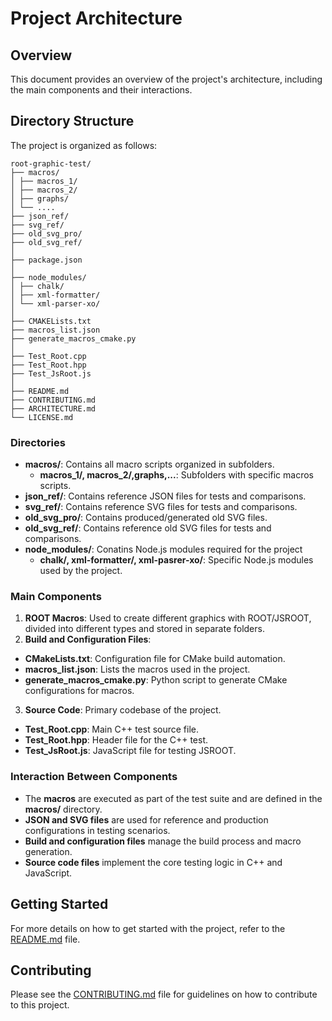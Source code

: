 # Project Architecture

## Overview

This document provides an overview of the project's architecture, including the main components and their interactions.

## Directory Structure

The project is organized as follows:

```plaintext
root-graphic-test/
├── macros/
│ ├── macros_1/
│ ├── macros_2/
│ ├── graphs/
│ └── ....
├── json_ref/
├── svg_ref/
├── old_svg_pro/
├── old_svg_ref/
│
├── package.json
│
├── node_modules/
│ ├── chalk/
│ ├── xml-formatter/
│ └── xml-parser-xo/
│
├── CMAKELists.txt
├── macros_list.json
├── generate_macros_cmake.py
│
├── Test_Root.cpp
├── Test_Root.hpp
├── Test_JsRoot.js
│
├── README.md
├── CONTRIBUTING.md
├── ARCHITECTURE.md
└── LICENSE.md
```
### Directories

- **macros/**: Contains all macro scripts organized in subfolders.
  - **macros_1/, macros_2/,graphs,...**: Subfolders with specific macros scripts.
- **json_ref/**: Contains reference JSON files for tests and comparisons.
- **svg_ref/**: Contains reference SVG files for tests and comparisons.
- **old_svg_pro/**: Contains produced/generated old SVG files.
- **old_svg_ref/**: Contains reference old SVG files for tests and comparisons.
- **node_modules/**: Conatins Node.js modules required for the project
  - **chalk/, xml-formatter/, xml-pasrer-xo/**: Specific Node.js modules used by the project.

### Main Components

1. **ROOT Macros**: Used to create different graphics with ROOT/JSROOT, divided into different types and stored in separate folders.
2. **Build and Configuration Files**:
  - **CMakeLists.txt**: Configuration file for CMake build automation.
  - **macros_list.json**: Lists the macros used in the project.
  - **generate_macros_cmake.py**: Python script to generate CMake configurations for macros.
3. **Source Code**:  Primary codebase of the project.
  - **Test_Root.cpp**: Main C++ test source file.
  - **Test_Root.hpp**: Header file for the C++ test.
  - **Test_JsRoot.js**: JavaScript file for testing JSROOT.

### Interaction Between Components

- The **macros** are executed as part of the test suite and are defined in the **macros/** directory.
- **JSON and SVG files** are used for reference and production configurations in testing scenarios.
- **Build and configuration files** manage the build process and macro generation.
- **Source code files** implement the core testing logic in C++ and JavaScript.

## Getting Started

For more details on how to get started with the project, refer to the [README.md](README.md) file.

## Contributing

Please see the [CONTRIBUTING.md](CONTRIBUTING.md) file for guidelines on how to contribute to this project.